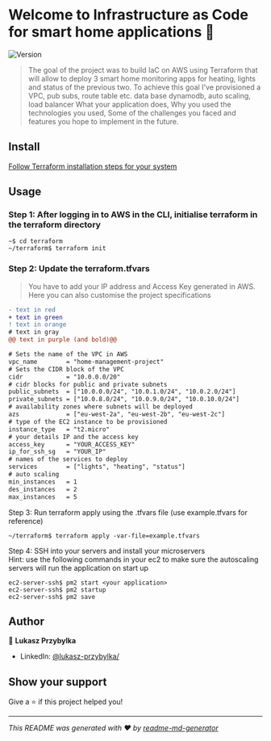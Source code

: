 # Welcome to Infrastructure as Code for smart home applications 👋

![Version](https://img.shields.io/badge/version-1.0.0-blue.svg?cacheSeconds=2592000)

> The goal of the project was to build IaC on AWS using Terraform that will allow to deploy 3 smart home monitoring apps for heating, lights and status of the previous two. To achieve this goal I've provisioned a VPC, pub subs, route table etc. data base dynamodb, auto scaling, load balancer
> What your application does,
Why you used the technologies you used,
Some of the challenges you faced and features you hope to implement in the future.

## Install


[Follow Terraform installation steps for your system](https://developer.hashicorp.com/terraform/install)


## Usage

### Step 1: After logging in to AWS in the CLI, initialise terraform in the terraform directory

```
~$ cd terraform
~/terraform$ terraform init
```

### Step 2: Update the terraform.tfvars

> You have to add your IP address and Access Key generated in AWS. Here you can also customise the project specifications

```diff
- text in red
+ text in green
! text in orange
# text in gray
@@ text in purple (and bold)@@
```

```diff
# Sets the name of the VPC in AWS
vpc_name        = "home-management-project"
# Sets the CIDR block of the VPC
cidr            = "10.0.0.0/20"
# cidr blocks for public and private subnets
public_subnets  = ["10.0.0.0/24", "10.0.1.0/24", "10.0.2.0/24"]
private_subnets = ["10.0.8.0/24", "10.0.9.0/24", "10.0.10.0/24"]
# availability zones where subnets will be deployed
azs             = ["eu-west-2a", "eu-west-2b", "eu-west-2c"]
# type of the EC2 instance to be provisioned
instance_type   = "t2.micro"
# your details IP and the access key
access_key      = "YOUR_ACCESS_KEY"
ip_for_ssh_sg   = "YOUR_IP"
# names of the services to deploy
services        = ["lights", "heating", "status"]
# auto scaling
min_instances   = 1
des_instances   = 2
max_instances   = 5

```

Step 3: Run terraform apply using the .tfvars file (use example.tfvars for reference)

```
~/terraform$ terraform apply -var-file=example.tfvars
```

Step 4: SSH into your servers and install your microservers
<br>
Hint: use the following commands in your ec2 to make sure the autoscaling servers will run the application on start up

```
ec2-server-ssh$ pm2 start <your application>
ec2-server-ssh$ pm2 startup
ec2-server-ssh$ pm2 save
```

## Author

👤 **Lukasz Przybylka**

- LinkedIn: [@lukasz-przybylka\/](https://linkedin.com/in/lukasz-przybylka/)

## Show your support

Give a ⭐️ if this project helped you!

---

_This README was generated with ❤️ by [readme-md-generator](https://github.com/kefranabg/readme-md-generator)_
